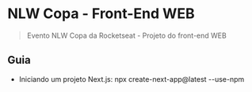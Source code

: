 # NLW Copa - Front-End WEB

> Evento NLW Copa da Rocketseat - Projeto do front-end WEB

## Guia

- Iniciando um projeto Next.js: npx create-next-app@latest --use-npm
